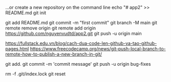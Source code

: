 …or create a new repository on the command line
echo "# app2" >> README.md
git init

git add README.md
git commit -m "first commit"
git branch -M main
git remote remove origin
git remote add origin https://github.com/nguyenvudtd/app2.git
git push -u origin main

https://fullstack.edu.vn/blog/cach-dua-code-len-github-va-tao-github-pages.html
https://www.freecodecamp.org/news/git-push-local-branch-to-remote-how-to-publish-a-new-branch-in-git/

git add.
git commit -m 'commit message'
git push -u origin bug-fixes

rm -f .git/index.lock
git reset
